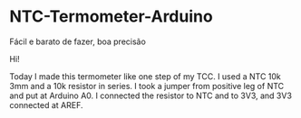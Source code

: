# NTC-Termometer-Arduino
Fácil e barato de fazer, boa precisão

Hi!

Today I made this termometer like one step of my TCC. I used a NTC 10k 3mm and a 10k resistor in series. I took a jumper from positive leg of NTC and put at Arduino A0. I connected the resistor to NTC and to 3V3, and 3V3 connected at AREF. 

